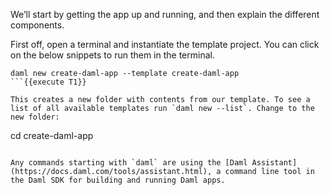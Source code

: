 We’ll start by getting the app up and running, and then explain the different components.

First off, open a terminal and instantiate the template project. You can click on the below snippets to run them in the terminal.

```
daml new create-daml-app --template create-daml-app
```{{execute T1}}

This creates a new folder with contents from our template. To see a list of all available templates run `daml new --list`. Change to the new folder:

```
cd create-daml-app
```{{execute T1}}

Any commands starting with `daml` are using the [Daml Assistant](https://docs.daml.com/tools/assistant.html), a command line tool in the Daml SDK for building and running Daml apps.
